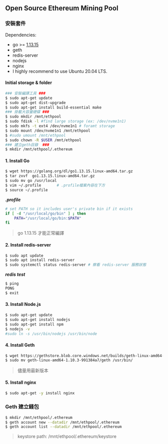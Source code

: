 ## Open Source Ethereum Mining Pool


### 安裝套件

Dependencies:

  * go >= [1.13.15](https://golang.org/dl/go1.13.15.linux-amd64.tar.gz)
  * geth 
  * redis-server
  * nodejs
  * nginx
  * I highly recommend to use Ubuntu 20.04 LTS.

#### Initial storage & folder
```bash
### 安裝編譯工具 ###
$ sudo apt-get update
​$ sudo apt-get dist-upgrade
​$ sudo apt-get install build-essential make
### 掛載大容量硬碟 ###
$ sudo mkdir /mnt/ethpool
$ sudo fdisk -l #find large storage (ex: /dev/nvme1n1)
$ sudo mkfs -t ext4 /dev/nvme1n1 # foramt storage
$ sudo mount /dev/nvme1n1 /mnt/ethpool
$ #sudo umount /mnt/ethpool
$ sudo chown -R $USER /mnt/ethpool
### 建立geth目錄  ###
$ mkdir /mnt/ethpool/.ethereum
```

#### 1. Install Go
```bash
$ wget https://golang.org/dl/go1.13.15.linux-amd64.tar.gz
$ tar zxvf  go1.13.15.linux-amd64.tar.gz
$ sudo mv go /usr/local
$ vim ~/.profile       # .profile檔案內容在下方
$ source ~/.profile
```

***.profile***
```bash
# set PATH so it includes user's private bin if it exists
if [ -d "/usr/local/go/bin" ] ; then
    PATH="/usr/local/go/bin:$PATH"
fi
```
> go 1.13.15 才能正常編譯

#### 2. Install redis-server
```bash
$ sudo apt update
$ sudo apt install redis-server
$ sudo systemctl status redis-server # 察看 redis-server 服務狀態
```

***redis test***
```bash
$ ping
PONG
$ ​exit
```

#### 3. Install Node.js
```bash
$ sudo apt-get update​
$ sudo apt-get install nodejs​
$ sudo apt-get install npm
​$ nodejs -v​
#sudo ln -s /usr/bin/nodejs /usr/bin/node
```

#### 4. Install Geth

```bash
$ wget https://gethstore.blob.core.windows.net/builds/geth-linux-amd64-1.10.3-991384a7.tar.gz
$ sudo mv geth-linux-amd64-1.10.3-991384a7/geth /usr/bin/
```
> 儘量用最新版本

#### 5. Install nginx
```bash
$ sudo apt-get -y install nginx
```


### Geth 建立錢包
```bash
$ mkdir /mnt/ethpool/.ethereum
$ geth account new --datadir /mnt/ethpool/.ethereum
$ geth account list --datadir /mnt/ethpool/.ethereum
```

> keystore path: /mnt/ethpool/.ethereum/keystore